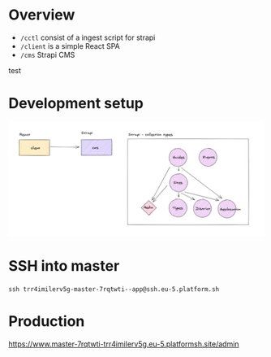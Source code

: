 # Overview

- `/cctl` consist of a ingest script for strapi
- `/client` is a simple React SPA
- `/cms` Strapi CMS

test

# Development setup

![Overview of our solution](/docs/overview.png?raw=true)

# SSH into master

`ssh trr4imilerv5g-master-7rqtwti--app@ssh.eu-5.platform.sh`

# Production

https://www.master-7rqtwti-trr4imilerv5g.eu-5.platformsh.site/admin
